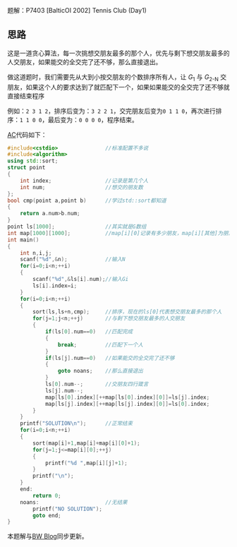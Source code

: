 题解：P7403 [BalticOI 2002] Tennis Club (Day1)
## 思路

这是一道贪心算法，每一次挑想交朋友最多的那个人，优先与剩下想交朋友最多的人交朋友，如果能交的全交完了还不够，那么直接退出。

做这道题时，我们需要先从大到小按交朋友的个数排序所有人，让 $G_1$ 与 $G_\text{2-N}$ 交朋友，如果这个人的要求达到了就匹配下一个，如果如果能交的全交完了还不够就直接结束程序

例如：`2 3 1 2`，排序后变为：`3 2 2 1`，交完朋友后变为`0 1 1 0`，再次进行排序：`1 1 0 0`，最后变为：`0 0 0 0`，程序结束。

[AC](https://www.luogu.com.cn/record/117797462)代码如下：
```cpp
#include<cstdio>               //标准配置不多说
#include<algorithm>
using std::sort;
struct point
{
    int index;                 //记录是第几个人
    int num;                   //想交的朋友数
};
bool cmp(point a,point b)      //学过std::sort都知道
{
    return a.num>b.num;
}
point ls[1000];                //其实就是G数组
int map[1000][1000];           //map[i][0]记录有多少朋友，map[i][其他]为朋友编号
int main()
{
    int n,i,j;
    scanf("%d",&n);            //输入N
    for(i=0;i<n;++i)
    {
        scanf("%d",&ls[i].num);//输入Gi
        ls[i].index=i;
    }
    for(i=0;i<n;++i)
    {
        sort(ls,ls+n,cmp);     //排序，现在的ls[0]代表想交朋友最多的那个人
        for(j=1;j<n;++j)       //与剩下想交朋友最多的人交朋友
        {
            if(ls[0].num==0)   //匹配完成
            {
                break;         //匹配下一个人
            }
            if(ls[j].num==0)   //如果能交的全交完了还不够
            {
                goto noans;    //那么直接退出
            }
            ls[0].num--;       //交朋友四行箴言
            ls[j].num--;
            map[ls[0].index][++map[ls[0].index][0]]=ls[j].index;
            map[ls[j].index][++map[ls[j].index][0]]=ls[0].index;
        }
    }
    printf("SOLUTION\n");      //正常结束
    for(i=0;i<n;++i)
    {
        sort(map[i]+1,map[i]+map[i][0]+1);
        for(j=1;j<=map[i][0];++j)
        {
            printf("%d ",map[i][j]+1);
        }
        printf("\n");
    }
    end:
        return 0;
    noans:                     //无结果
        printf("NO SOLUTION");
        goto end;
}
```

本题解与[BW Blog](https://553o7g9239.oicp.vip/BillsgWu/P7403/)同步更新。